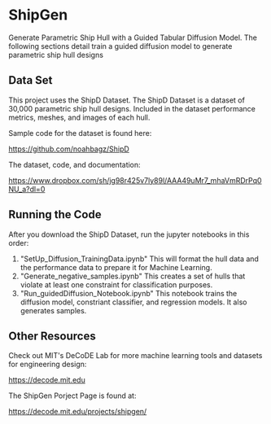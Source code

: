 # ShipGen #
Generate Parametric Ship Hull with a Guided Tabular Diffusion Model. The following sections detail train a guided diffusion model to generate parametric ship hull designs

## Data Set ##
This project uses the ShipD Dataset. The ShipD Dataset is a dataset of 30,000 parametric ship hull designs. Included in the dataset performance metrics, meshes, and images of each hull.  

Sample code for the dataset is found here: 

https://github.com/noahbagz/ShipD


The dataset, code, and documentation: 

https://www.dropbox.com/sh/jg98r425v7ly89l/AAA49uMr7_mhaVmRDrPq0NU_a?dl=0

## Running the Code ##
After you download the ShipD Dataset, run the jupyter notebooks in this order:
1) "SetUp_Diffusion_TrainingData.ipynb" This will format the hull data and the performance data to prepare it for Machine Learning.
2) "Generate_negative_samples.ipynb" This creates a set of hulls that violate at least one constraint for classification purposes.
3) "Run_guidedDiffusion_Notebook.ipynb" This notebook trains the diffusion model, constriant classifier, and regression models. It also generates samples.

## Other Resources ##
Check out MIT's DeCoDE Lab for more machine learning tools and datasets for engineering design:

https://decode.mit.edu

The ShipGen Porject Page is found at:

https://decode.mit.edu/projects/shipgen/
